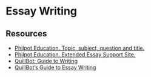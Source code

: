# Essay Writing

## Resources

* [Philpot Education. Topic, subject, question and title.](https://philpot.education/mod/page/view.php?id=431)
* [Philpot Education. Extended Essay Support Site.](https://philpot.education/course/view.php?id=8)
* [QuillBot: Guide to Writing](https://quillbot.com/courses/introduction-to-writing/)
* [QuillBot’s Guide to Essay Writing](https://quillbot.com/blog/essay-writing/)
